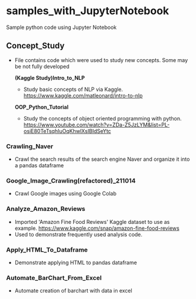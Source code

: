# samples_with_JupyterNotebook
Sample python code using Jupyter Notebook

## Concept_Study
- File contains code which were used to study new concepts. Some may be not fully developed

  **(Kaggle Study)Intro_to_NLP**
   - Study basic concepts of NLP via Kaggle. https://www.kaggle.com/matleonard/intro-to-nlp

  **OOP_Python_Tutorial**
   - Study the concepts of object oriented programming with python. https://www.youtube.com/watch?v=ZDa-Z5JzLYM&list=PL-osiE80TeTsqhIuOqKhwlXsIBIdSeYtc

### Crawling_Naver
- Crawl the search results of the search engine Naver and organize it into a pandas dataframe

### Google_Image_Crawling(refactored)_211014
- Crawl Google images using Google Colab

### Analyze_Amazon_Reviews
- Imported 'Amazon Fine Food Reviews' Kaggle dataset to use as example. https://www.kaggle.com/snap/amazon-fine-food-reviews
- Used to demonstrate frequently used analysis code.

### Apply_HTML_To_Dataframe
- Demonstrate applying HTML to pandas dataframe

### Automate_BarChart_From_Excel
- Automate creation of barchart with data in excel
